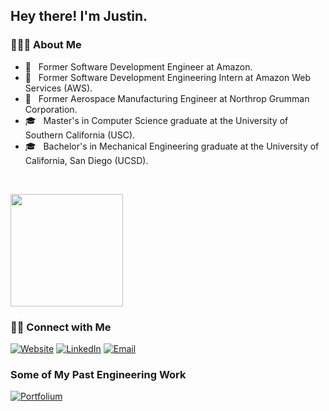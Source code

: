 <h2 align="left"> Hey there! I'm Justin.</h2>

<h3 align="left"> 👨🏻‍💻 About Me </h3>

- 💼 &nbsp; Former Software Development Engineer at Amazon.
- 💼 &nbsp; Former Software Development Engineering Intern at Amazon Web Services (AWS).
- 💼 &nbsp; Former Aerospace Manufacturing Engineer at Northrop Grumman Corporation.
- 🎓 &nbsp; Master's in Computer Science graduate at the University of Southern California (USC).
- 🎓 &nbsp; Bachelor's in Mechanical Engineering graduate at the University of California, San Diego (UCSD).

<br/>

<p align="left">
    <a href="https://github.com/justindho">
    <img height="180em" src="https://github-readme-stats.vercel.app/api/?username=justindho&show_icons=true&title_color=fff&icon_color=79ff97&text_color=9f9f9f&bg_color=151515&include_all_commits=true&count_private=true" />
    </a>
</p>

<h3 align="left"> 🤝🏻 Connect with Me </h3>

<p align="left">
    <a href="https://justindho.github.io/"><img alt="Website" src="https://img.shields.io/badge/Website-blue?style=flat-square&logo=google-chrome"></a>
    <a href="https://www.linkedin.com/in/justindho/"><img alt="LinkedIn" src="https://img.shields.io/badge/LinkedIn-blue?style=flat-square&logo=linkedin"></a>
    <a href="mailto:justinho515@gmail.com"><img alt="Email" src="https://img.shields.io/badge/Email-blue?style=flat-square&logo=gmail"></a>
</p>

<h3 align="left"> Some of My Past Engineering Work</h3>
<p align="left">
    <a href="https://portfolium.com/justindho/"><img alt="Portfolium" src="https://img.shields.io/badge/Portfolium-blue?style=flat-square&logo=portfolium"></a>
</p>
